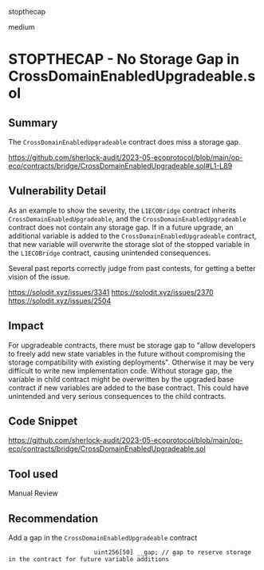 stopthecap

medium

# STOPTHECAP  - No Storage Gap in CrossDomainEnabledUpgradeable.sol

## Summary
The `CrossDomainEnabledUpgradeable` contract does miss a storage gap. 

https://github.com/sherlock-audit/2023-05-ecoprotocol/blob/main/op-eco/contracts/bridge/CrossDomainEnabledUpgradeable.sol#L1-L89

## Vulnerability Detail

As an example to show the severity, the `L1ECOBridge` contract inherits `CrossDomainEnabledUpgradeable`, and the `CrossDomainEnabledUpgradeable` contract does not contain any storage gap. If in a future upgrade, an additional variable is added to the `CrossDomainEnabledUpgradeable` contract, that new variable will overwrite the storage slot of the stopped variable in the `L1ECOBridge` contract, causing unintended consequences.

Several past reports correctly judge from past contests, for getting a better vision of the issue.

https://solodit.xyz/issues/3341
https://solodit.xyz/issues/2370
https://solodit.xyz/issues/2504

## Impact

For upgradeable contracts, there must be storage gap to "allow developers to freely add new state variables in the future without compromising the storage compatibility with existing deployments". Otherwise it may be very difficult to write new implementation code. Without storage gap, the variable in child contract might be overwritten by the upgraded base contract if new variables are added to the base contract. This could have unintended and very serious consequences to the child contracts.

## Code Snippet
https://github.com/sherlock-audit/2023-05-ecoprotocol/blob/main/op-eco/contracts/bridge/CrossDomainEnabledUpgradeable.sol

## Tool used

Manual Review

## Recommendation
Add a gap in the `CrossDomainEnabledUpgradeable` contract

                            uint256[50] __gap; // gap to reserve storage in the contract for future variable additions